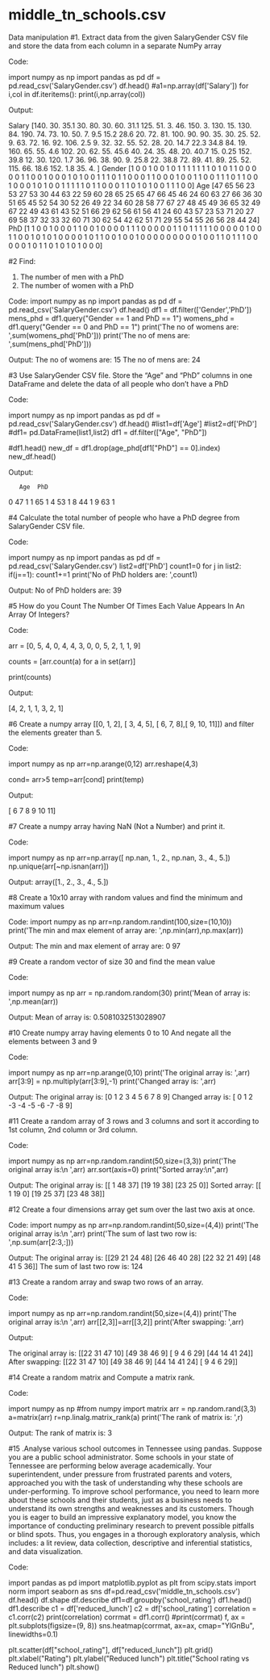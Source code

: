 # middle_tn_schools.csv
Data manipulation
#1. Extract data from the given SalaryGender CSV file and store the data from each
column in a separate NumPy array

Code:

import numpy as np
import pandas as pd
df = pd.read_csv('SalaryGender.csv')
df.head()
#a1=np.array(df['Salary'])
for i,col in df.iteritems():
    print(i,np.array(col))

Output:

Salary [140.    30.    35.1   30.    80.    30.    60.    31.1  125.    51.
   3.    46.   150.     3.   130.    15.   130.    84.   190.    74.
  73.    10.    50.     7.     9.5   15.2   28.6   20.    72.    81.
 100.    90.    90.    35.    30.    25.    52.     9.    63.    72.
  16.    92.   106.     2.5    9.    32.    32.    55.    52.    28.
  20.    14.7   22.3   34.8   84.    19.   160.    65.    55.     4.6
 102.    20.    62.    55.    45.6   40.    24.    35.    48.    20.
  40.7   15.     0.25 152.    39.8   12.    30.   120.     1.7   36.
  96.    38.    90.     9.    25.8   22.    38.8   72.    89.    41.
  89.    25.    52.   115.    66.    18.6  152.     1.8   35.     4.  ]
Gender [1 0 0 1 0 0 1 0 1 1 1 1 1 1 1 0 1 0 1 1 0 0 0 0 0 1 1 0 0 1 0 0 0 1 0 1 0
 0 1 1 1 0 1 1 0 0 0 1 1 0 0 0 1 0 0 1 1 0 0 1 1 1 0 1 1 0 0 1 0 0 0 1 0 1
 0 0 1 1 1 1 1 0 1 1 0 0 0 1 1 0 1 0 1 0 0 1 1 1 0 0]
Age [47 65 56 23 53 27 53 30 44 63 22 59 60 28 65 25 65 47 66 45 46 24 60 63
 27 66 36 30 51 65 45 52 54 30 52 26 49 22 34 60 28 58 77 67 27 48 45 49
 36 65 32 49 67 22 49 43 61 43 52 51 66 29 62 56 61 56 41 24 60 43 57 23
 53 71 20 27 69 58 37 32 33 32 60 71 30 62 54 42 62 51 71 29 55 54 55 26
 56 28 44 24]
PhD [1 1 0 0 1 0 0 0 1 1 0 0 1 0 0 0 0 1 1 1 0 0 0 0 0 1 1 0 1 1 1 1 1 0 0 0 0
 0 1 0 0 1 1 0 0 1 0 1 0 1 0 0 0 0 1 0 1 1 0 0 1 0 0 1 0 0 0 0 0 0 0 0 0 1
 0 0 1 1 0 1 1 1 0 0 0 0 0 1 0 1 1 0 1 0 1 0 1 0 0 0]

#2 Find:
1. The number of men with a PhD
2. The number of women with a PhD

Code:
import numpy as np
import pandas as pd
df = pd.read_csv('SalaryGender.csv')
df.head()
df1 = df.filter(['Gender','PhD'])
mens_phd = df1.query("Gender == 1 and PhD == 1")
womens_phd = df1.query("Gender == 0 and PhD == 1")
print('The no of womens are: ',sum(womens_phd['PhD']))
print('The no of mens are: ',sum(mens_phd['PhD']))

Output:
The no of womens are:  15
The no of mens are:  24

#3 Use SalaryGender CSV file. Store the “Age” and “PhD” columns in one DataFrame
and delete the data of all people who don’t have a PhD

Code:

import numpy as np
import pandas as pd
df = pd.read_csv('SalaryGender.csv')
df.head()
#list1=df['Age']
#list2=df['PhD']
#df1= pd.DataFrame(list1,list2)
df1 = df.filter(["Age", "PhD"])

#df1.head()
new_df = df1.drop(age_phd[df1["PhD"] == 0].index)
new_df.head()

Output:

       Age	PhD
0	47	1
1	65	1
4	53	1
8	44	1
9	63	1


#4 Calculate the total number of people who have a PhD degree from SalaryGender
CSV file.


Code:

import numpy as np
import pandas as pd
df = pd.read_csv('SalaryGender.csv')
list2=df['PhD']
count1=0
for j in list2:
    if(j==1):
        count1+=1
print('No of PhD holders are: ',count1)


Output:
No of PhD holders are:  39

#5 How do you Count The Number Of Times Each Value Appears In An Array Of
Integers?


Code:

arr = [0, 5, 4, 0, 4, 4, 3, 0, 0, 5, 2, 1, 1, 9]

counts = [arr.count(a) for a in set(arr)]

print(counts)

Output:

[4, 2, 1, 1, 3, 2, 1]

#6 Create a numpy array [[0, 1, 2], [ 3, 4, 5], [ 6, 7, 8],[ 9, 10, 11]]) and filter the elements
greater than 5.

Code:

import numpy as np
arr=np.arange(0,12)
arr.reshape(4,3)

cond= arr>5
temp=arr[cond]
print(temp)

Output:

[ 6  7  8  9 10 11]

#7 Create a numpy array having NaN (Not a Number) and print it.


Code:

import numpy as np
arr=np.array([ np.nan, 1., 2., np.nan, 3., 4., 5.])
np.unique(arr[~np.isnan(arr)])

Output:
array([1., 2., 3., 4., 5.])

#8 Create a 10x10 array with random values and find the minimum and maximum
values

Code:
import numpy as np
arr=np.random.randint(100,size=(10,10))
print('The min and max element of array are: ',np.min(arr),np.max(arr))

Output:
The min and max element of array are:  0 97

#9 Create a random vector of size 30 and find the mean value

Code:

import numpy as np
arr = np.random.random(30)
print('Mean of array is: ',np.mean(arr))

Output:
Mean of array is:  0.5081032513028907

#10 Create numpy array having elements 0 to 10 And negate all the elements between
3 and 9

Code:

import numpy as np
arr=np.arange(0,10)
print('The original array is: ',arr)
arr[3:9] = np.multiply(arr[3:9],-1)
print('Changed array is: ',arr)

Output:
The original array is:  [0 1 2 3 4 5 6 7 8 9]
Changed array is:  [ 0  1  2 -3 -4 -5 -6 -7 -8  9]

#11 Create a random array of 3 rows and 3 columns and sort it according to 1st column,
2nd column or 3rd column.

Code:

import numpy as np
arr=np.random.randint(50,size=(3,3))
print('The original array is:\n ',arr)
arr.sort(axis=0)
print("Sorted array:\n",arr)

Output:
The original array is:
  [[ 1 48 37]
 [19 19 38]
 [23 25  0]]
Sorted array:
 [[ 1 19  0]
 [19 25 37]
 [23 48 38]]

#12 Create a four dimensions array get sum over the last two axis at once.

Code:
import numpy as np
arr=np.random.randint(50,size=(4,4))
print('The original array is:\n ',arr)
print('The sum of last two row is: ',np.sum(arr[2:3,:]))

Output:
The original array is:
  [[29 21 24 48]
 [26 46 40 28]
 [22 32 21 49]
 [48 41  5 36]]
The sum of last two row is:  124

#13 Create a random array and swap two rows of an array.

Code:

import numpy as np
arr=np.random.randint(50,size=(4,4))
print('The original array is:\n ',arr)
arr[[2,3]]=arr[[3,2]]
print('After swapping: ',arr)

Output:

The original array is:
  [[22 31 47 10]
 [49 38 46  9]
 [ 9  4  6 29]
 [44 14 41 24]]
After swapping:  [[22 31 47 10]
 [49 38 46  9]
 [44 14 41 24]
 [ 9  4  6 29]]

#14 Create a random matrix and Compute a matrix rank.

Code:

import numpy as np
#from numpy import matrix
arr = np.random.rand(3,3)
a=matrix(arr)
r=np.linalg.matrix_rank(a)
print('The rank of matrix is: ',r)

Output:
The rank of matrix is:  3

#15 .Analyse various school outcomes in Tennessee using pandas. Suppose you are a
public school administrator. Some schools in your state of Tennessee are
performing below average academically. Your superintendent, under pressure
from frustrated parents and voters, approached you with the task of understanding
why these schools are under-performing. To improve school performance, you
need to learn more about these schools and their students, just as a business needs
to understand its own strengths and weaknesses and its customers. Though you is
eager to build an impressive explanatory model, you know the importance of
conducting preliminary research to prevent possible pitfalls or blind spots. Thus,
you engages in a thorough exploratory analysis, which includes: a lit review, data
collection, descriptive and inferential statistics, and data visualization.

Code:

import pandas as pd
import matplotlib.pyplot as plt
from scipy.stats import norm
import seaborn as sns
df=pd.read_csv('middle_tn_schools.csv')
df.head()
df.shape
df.describe
df1=df.groupby('school_rating')
df1.head()
df1.describe
c1 = df['reduced_lunch']
c2 = df['school_rating']
correlation = c1.corr(c2)
print(correlation)
corrmat = df1.corr()
#print(corrmat)
f, ax = plt.subplots(figsize=(9, 8))
sns.heatmap(corrmat, ax=ax, cmap="YlGnBu", linewidths=0.1)

plt.scatter(df["school_rating"], df["reduced_lunch"])
plt.grid()
plt.xlabel("Rating")
plt.ylabel("Reduced lunch")
plt.title("School rating vs Reduced lunch")
plt.show()
